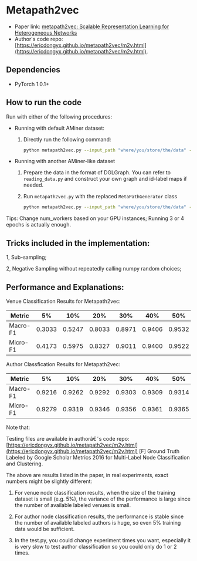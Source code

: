 Metapath2vec
============

- Paper link: [metapath2vec: Scalable Representation Learning for Heterogeneous Networks](https://ericdongyx.github.io/papers/KDD17-dong-chawla-swami-metapath2vec.pdf)
- Author's code repo: [https://ericdongyx.github.io/metapath2vec/m2v.html](https://ericdongyx.github.io/metapath2vec/m2v.html). 

Dependencies
------------
- PyTorch 1.0.1+

How to run the code
-----
Run with either of the following procedures:

* Running with default AMiner dataset:
  1. Directly run the following command:

     ```bash
     python metapath2vec.py --input_path "where/you/store/the/data" --output_file "your_model_output_path"
     ```
* Running with another AMiner-like dataset
  1. Prepare the data in the format of DGLGraph. You can refer to  `reading_data.py` and construct your own graph and id-label maps if needed.
  2. Run `metapath2vec.py` with the replaced `MetaPathGenerator` class

     ```bash
     python metapath2vec.py --input_path "where/you/store/the/data" --meta_path [etypeA,etypeB] --output_file "your_model_output_path"
     ```

Tips: Change num_workers based on your GPU instances; Running 3 or 4 epochs is actually enough. 

Tricks included in the implementation:
-------
1, Sub-sampling;

2, Negative Sampling without repeatedly calling numpy random choices;

Performance and Explanations:
-------
Venue Classification Results for Metapath2vec:

| Metric | 5% | 10% | 20% | 30% | 40% | 50% | 60% | 70% | 80% | 90% |
| ------ | -- | --- | --- | --- | --- | --- | --- | --- | --- | --- |
| Macro-F1 | 0.3033 | 0.5247 | 0.8033 | 0.8971 | 0.9406 | 0.9532 | 0.9529 | 0.9701 | 0.9683 | 0.9670 |
| Micro-F1 | 0.4173 | 0.5975 | 0.8327 | 0.9011 | 0.9400 | 0.9522 | 0.9537 | 0.9725 | 0.9815 | 0.9857 |

Author Classfication Results for Metapath2vec:

| Metric | 5% | 10% | 20% | 30% | 40% | 50% | 60% | 70% | 80% | 90% |
| ------ | -- | --- | --- | --- | --- | --- | --- | --- | --- | --- |
| Macro-F1 | 0.9216 | 0.9262 | 0.9292 | 0.9303 | 0.9309 | 0.9314 | 0.9315 | 0.9316 | 0.9319 | 0.9320 |
| Micro-F1 | 0.9279 | 0.9319 | 0.9346 | 0.9356 | 0.9361 | 0.9365 | 0.9365 | 0.9365 | 0.9367 | 0.9369 |

Note that: 

Testing files are available in authorâ€˜s code repo: [https://ericdongyx.github.io/metapath2vec/m2v.html](https://ericdongyx.github.io/metapath2vec/m2v.html) [F] Ground Truth Labeled by Google Scholar Metrics 2016 for Multi-Label Node Classification and Clustering.

The above are results listed in the paper, in real experiments, exact numbers might be slightly different:

1. For venue node classification results, when the size of the training dataset is small (e.g. 5%), the variance of the performance is large since the number of available labeled venues is small. 

2. For author node classification results, the performance is stable since the number of available labeled authors is huge, so even 5% training data would be sufficient.

3. In the test.py, you could change experiment times you want, especially it is very slow to test author classification so you could only do 1 or 2 times.
